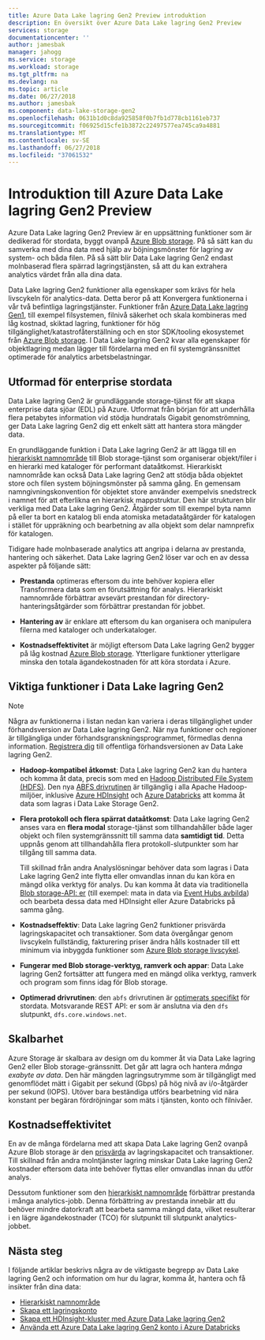 ```yaml
---
title: Azure Data Lake lagring Gen2 Preview introduktion
description: En översikt över Azure Data Lake lagring Gen2 Preview
services: storage
documentationcenter: ''
author: jamesbak
manager: jahogg
ms.service: storage
ms.workload: storage
ms.tgt_pltfrm: na
ms.devlang: na
ms.topic: article
ms.date: 06/27/2018
ms.author: jamesbak
ms.component: data-lake-storage-gen2
ms.openlocfilehash: 0631b1d0c8da925858f0b7fb1d778cb1161eb737
ms.sourcegitcommit: f06925d15cfe1b3872c22497577ea745ca9a4881
ms.translationtype: MT
ms.contentlocale: sv-SE
ms.lasthandoff: 06/27/2018
ms.locfileid: "37061532"
---
```

# <a name="introduction-to-azure-data-lake-storage-gen2-preview"></a>Introduktion till Azure Data Lake lagring Gen2 Preview

Azure Data Lake lagring Gen2 Preview är en uppsättning funktioner som är dedikerad för stordata, byggt ovanpå [Azure Blob storage](../blobs/storage-blobs-introduction.md). På så sätt kan du samverka med dina data med hjälp av böjningsmönster för lagring av system- och båda filen. På så sätt blir Data Lake lagring Gen2 endast molnbaserad flera spärrad lagringstjänsten, så att du kan extrahera analytics värdet från alla dina data.

Data Lake lagring Gen2 funktioner alla egenskaper som krävs för hela livscykeln för analytics-data. Detta beror på att Konvergera funktionerna i vår två befintliga lagringstjänster. Funktioner från [Azure Data Lake lagring Gen1](../../data-lake-store/index.md), till exempel filsystemen, filnivå säkerhet och skala kombineras med låg kostnad, skiktad lagring, funktioner för hög tillgänglighet/katastrofåterställning och en stor SDK/tooling ekosystemet från [Azure Blob storage](../blobs/storage-blobs-introduction.md). I Data Lake lagring Gen2 kvar alla egenskaper för objektlagring medan lägger till fördelarna med en fil systemgränssnittet optimerade för analytics arbetsbelastningar.

## <a name="designed-for-enterprise-big-data-analytics"></a>Utformad för enterprise stordata

Data Lake lagring Gen2 är grundläggande storage-tjänst för att skapa enterprise data sjöar (EDL) på Azure. Utformat från början för att underhålla flera petabytes information vid stödja hundratals Gigabit genomströmning, ger Data Lake lagring Gen2 dig ett enkelt sätt att hantera stora mängder data.

En grundläggande funktion i Data Lake lagring Gen2 är att lägga till en [hierarkiskt namnområde](./namespace.md) till Blob storage-tjänst som organiserar objekt/filer i en hierarki med kataloger för performant dataåtkomst. Hierarkiskt namnområde kan också Data Lake lagring Gen2 att stödja båda objektet store och filen system böjningsmönster på samma gång. En gemensam namngivningskonvention för objektet store använder exempelvis snedstreck i namnet för att efterlikna en hierarkisk mappstruktur. Den här strukturen blir verkliga med Data Lake lagring Gen2. Åtgärder som till exempel byta namn på eller ta bort en katalog bli enda atomiska metadataåtgärder för katalogen i stället för uppräkning och bearbetning av alla objekt som delar namnprefix för katalogen.

Tidigare hade molnbaserade analytics att angripa i delarna av prestanda, hantering och säkerhet. Data Lake lagring Gen2 löser var och en av dessa aspekter på följande sätt:

- **Prestanda** optimeras eftersom du inte behöver kopiera eller Transformera data som en förutsättning för analys. Hierarkiskt namnområde förbättrar avsevärt prestandan för directory-hanteringsåtgärder som förbättrar prestandan för jobbet.

- **Hantering av** är enklare att eftersom du kan organisera och manipulera filerna med kataloger och underkataloger.

- **Kostnadseffektivitet** är möjligt eftersom Data Lake lagring Gen2 bygger på låg kostnad [Azure Blob storage](../blobs/storage-blobs-introduction.md). Ytterligare funktioner ytterligare minska den totala ägandekostnaden för att köra stordata i Azure.

## <a name="key-features-of-data-lake-storage-gen2"></a>Viktiga funktioner i Data Lake lagring Gen2

> [!NOTE]
> Några av funktionerna i listan nedan kan variera i deras tillgänglighet under förhandsversion av Data Lake lagring Gen2. När nya funktioner och regioner är tillgängliga under förhandsgranskningsprogrammet, förmedlas denna information.
> [Registrera dig](https://aka.ms/adlsgen2signup) till offentliga förhandsversionen av Data Lake lagring Gen2.  

- **Hadoop-kompatibel åtkomst**: Data Lake lagring Gen2 kan du hantera och komma åt data, precis som med en [Hadoop Distributed File System (HDFS)](http://hadoop.apache.org/docs/current/hadoop-project-dist/hadoop-hdfs/HdfsDesign.html). Den nya [ABFS drivrutinen](./abfs-driver.md) är tillgänglig i alla Apache Hadoop-miljöer, inklusive [Azure HDInsight](../../hdinsight/index.yml) och [Azure Databricks](../../azure-databricks/index.yml) att komma åt data som lagras i Data Lake Storage Gen2.

- **Flera protokoll och flera spärrat dataåtkomst**: Data Lake lagring Gen2 anses vara en **flera modal** storage-tjänst som tillhandahåller både lager objekt och filen systemgränssnitt till samma data **samtidigt tid**. Detta uppnås genom att tillhandahålla flera protokoll-slutpunkter som har tillgång till samma data. 

    Till skillnad från andra Analyslösningar behöver data som lagras i Data Lake lagring Gen2 inte flytta eller omvandlas innan du kan köra en mängd olika verktyg för analys. Du kan komma åt data via traditionella [Blob storage-API: er](../blobs/storage-blobs-introduction.md) (till exempel: mata in data via [Event Hubs avbilda](../../event-hubs/event-hubs-capture-enable-through-portal.md)) och bearbeta dessa data med HDInsight eller Azure Databricks på samma gång. 

- **Kostnadseffektiv**: Data Lake lagring Gen2 funktioner prisvärda lagringskapacitet och transaktioner. Som data övergångar genom livscykeln fullständig, fakturering priser ändra hålls kostnader till ett minimum via inbyggda funktioner som [Azure Blob storage livscykel](../common/storage-lifecycle-managment-concepts.md).

- **Fungerar med Blob storage-verktyg, ramverk och appar**: Data Lake lagring Gen2 fortsätter att fungera med en mängd olika verktyg, ramverk och program som finns idag för Blob storage.

- **Optimerad drivrutinen**: den `abfs` drivrutinen är [optimerats specifikt](./abfs-driver.md) för stordata. Motsvarande REST API: er som är anslutna via den `dfs` slutpunkt, `dfs.core.windows.net`.

## <a name="scalability"></a>Skalbarhet

Azure Storage är skalbara av design om du kommer åt via Data Lake lagring Gen2 eller Blob storage-gränssnitt. Det går att lagra och hantera *många exabyte av data*. Den här mängden lagringsutrymme som är tillgängligt med genomflödet mätt i Gigabit per sekund (Gbps) på hög nivå av i/o-åtgärder per sekund (IOPS). Utöver bara beständiga utförs bearbetning vid nära konstant per begäran fördröjningar som mäts i tjänsten, konto och filnivåer.

## <a name="cost-effectiveness"></a>Kostnadseffektivitet

En av de många fördelarna med att skapa Data Lake lagring Gen2 ovanpå Azure Blob storage är den [prisvärda](https://azure.microsoft.com/pricing/details/storage) av lagringskapacitet och transaktioner. Till skillnad från andra molntjänster lagring minskar Data Lake lagring Gen2 kostnader eftersom data inte behöver flyttas eller omvandlas innan du utför analys.

Dessutom funktioner som den [hierarkiskt namnområde](./namespace.md) förbättrar prestanda i många analytics-jobb. Denna förbättring av prestanda innebär att du behöver mindre datorkraft att bearbeta samma mängd data, vilket resulterar i en lägre ägandekostnader (TCO) för slutpunkt till slutpunkt analytics-jobbet.

## <a name="next-steps"></a>Nästa steg

I följande artiklar beskrivs några av de viktigaste begrepp av Data Lake lagring Gen2 och information om hur du lagrar, komma åt, hantera och få insikter från dina data:

* [Hierarkiskt namnområde](./namespace.md)
* [Skapa ett lagringskonto](./quickstart-create-account.md)
* [Skapa ett HDInsight-kluster med Azure Data Lake lagring Gen2](./quickstart-create-connect-hdi-cluster.md)
* [Använda ett Azure Data Lake lagring Gen2 konto i Azure Databricks](./quickstart-create-databricks-account.md) 
